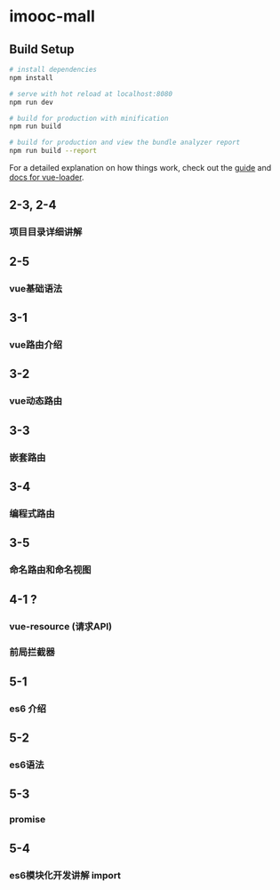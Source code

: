 # imooc-mall

## Build Setup

``` bash
# install dependencies
npm install

# serve with hot reload at localhost:8080
npm run dev

# build for production with minification
npm run build

# build for production and view the bundle analyzer report
npm run build --report
```

For a detailed explanation on how things work, check out the [guide](http://vuejs-templates.github.io/webpack/) and [docs for vue-loader](http://vuejs.github.io/vue-loader).


## 2-3, 2-4
### 项目目录详细讲解


## 2-5
### vue基础语法


## 3-1
### vue路由介绍


## 3-2
### vue动态路由


## 3-3
### 嵌套路由


## 3-4
### 编程式路由


## 3-5
### 命名路由和命名视图


## 4-1 ?
### vue-resource (请求API)
### 前局拦截器


## 5-1
### es6 介绍


## 5-2
### es6语法


## 5-3
### promise


## 5-4
### es6模块化开发讲解 import
